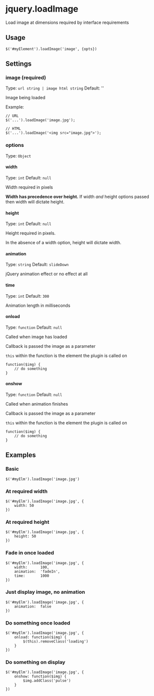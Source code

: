 jquery.loadImage
================

Load image at dimensions required by interface requirements

## Usage
`$('#myElement').loadImage('image', {opts})`

## Settings

### image (required)
Type: `url string | image html string`
Default: ''

Image being loaded

Example:
```
// URL
$('...').loadImage('image.jpg');

// HTML
$('...').loadImage('<img src="image.jpg">');
``` 

### options
Type: `Object`

#### width
Type: `int`
Default: `null`

Width required in pixels

**Width has precedence over height.** If width _and_ height options passed then width will dictate height.

#### height
Type: `int`
Default: `null`

Height required in pixels.

In the absence of a width option, height will dictate width.

#### animation
Type: `string`
Default: `slideDown`

jQuery animation effect or no effect at all

#### time
Type: `int`
Default: `300`

Animation length in milliseconds

#### onload
Type: `function`
Default: `null`

Called when image has loaded

Callback is passed the image as a parameter

`this` within the function is the element the plugin is called on

```
function($img) {
    // do something
}
```

#### onshow
Type: `function`
Default: `null`

Called when animation finishes

Callback is passed the image as a parameter

`this` within the function is the element the plugin is called on

```
function($img) {
    // do something
}
```

## Examples

### Basic

```
$('#myElm').loadImage('image.jpg')
```

### At required width

```
$('#myElm').loadImage('image.jpg', {
    width: 50
})
```

### At required height

```
$('#myElm').loadImage('image.jpg', {
    height: 50
})
```

### Fade in once loaded

```
$('#myElm').loadImage('image.jpg', {
    width:      100,
    animation:  'fadeIn',
    time:       1000
})
```

### Just display image, no animation

```
$('#myElm').loadImage('image.jpg', {
    animation:  false
})
```

### Do something once loaded

```
$('#myElm').loadImage('image.jpg', {
    onload: function($img) {
        $(this).removeClass('loading')
    }
})
```

### Do something on display

```
$('#myElm').loadImage('image.jpg', {
    onshow: function($img) {
        $img.addClass('pulse')
    }
})
```